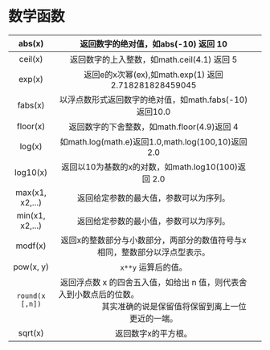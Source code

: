 # 数学函数

| abs(x)          | 返回数字的绝对值，如abs(-10) 返回 10                                                                                                             |     |
|:---------------:|:------------------------------------------------------------------------------------------------------------------------------------:| --- |
| ceil(x)         | 返回数字的上入整数，如math.ceil(4.1) 返回 5                                                                                                       |     |
| exp(x)          | 返回e的x次幂(ex),如math.exp(1) 返回2.718281828459045                                                                                         |     |
| fabs(x)         | 以浮点数形式返回数字的绝对值，如math.fabs(-10) 返回10.0                                                                                                |     |
| floor(x)        | 返回数字的下舍整数，如math.floor(4.9)返回 4                                                                                                       |     |
| log(x)          | 如math.log(math.e)返回1.0,math.log(100,10)返回2.0                                                                                         |     |
| log10(x)        | 返回以10为基数的x的对数，如math.log10(100)返回 2.0                                                                                                 |     |
| max(x1, x2,...) | 返回给定参数的最大值，参数可以为序列。                                                                                                                  |     |
| min(x1, x2,...) | 返回给定参数的最小值，参数可以为序列。                                                                                                                  |     |
| modf(x)         | 返回x的整数部分与小数部分，两部分的数值符号与x相同，整数部分以浮点型表示。                                                                                               |     |
| pow(x, y)       | `x**y` 运算后的值。                                                                                                                        |     |
| `round(x [,n])` | 返回浮点数 x 的四舍五入值，如给出 n 值，则代表舍入到小数点后的位数。                                                                       其实准确的说是保留值将保留到离上一位更近的一端。 |     |
| sqrt(x)         | 返回数字x的平方根。                                                                                                                           |     |


